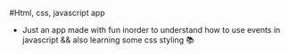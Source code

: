 #Html, css, javascript app

- Just an app made with fun inorder to understand how to use events in javascript && also learning some css styling 📚
